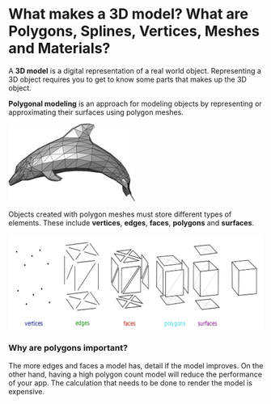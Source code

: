 # What makes a 3D model? What are Polygons, Splines, Vertices, Meshes and Materials?

A **3D model** is a digital representation of a real world object. Representing a 3D object requires you to get to know some parts that makes up the 3D object.

 **Polygonal modeling** is an approach for modeling objects by representing or approximating their surfaces using polygon meshes.

![Example of triangle mesh.](../../../.gitbook/assets/250px-dolphin_triangle_mesh.png)

Objects created with polygon meshes must store different types of elements. These include **vertices**, **edges**, **faces**, **polygons** and **surfaces**.

![](../../../.gitbook/assets/2560px-mesh_overview.svg.png)

### Why are polygons important?

The more edges and faces a model has, detail if the model improves. On the other hand, having a high polygon count model will reduce the performance of your app. The calculation that needs to be done to render the model is expensive. 

